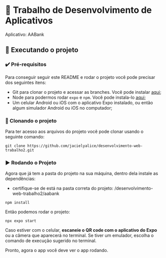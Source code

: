 # 🎉 Trabalho de Desenvolvimento de Aplicativos
Aplicativo: AABank

## 📲 Executando o projeto

### ✔️ Pré-requisitos

Para conseguir seguir este README e rodar o projeto você pode precisar dos seguintes itens:
- Git para clonar o projeto e acessar as branches. Você pode instalar [aqui](https://git-scm.com/downloads);
- Node para podermos rodar `expo` e `npm`. Você pode instala-lo [aqui](https://nodejs.org/en/);
- Um celular Android ou iOS com o aplicativo Expo instalado, ou então algum simulador Android ou iOS no computador;

### 🐙 Clonando o projeto

Para ter acesso aos arquivos do projeto você pode clonar usando o seguinte comando:

```
git clone https://github.com/jacielyalice/desenvolvimento-web-trabalho2.git
```

### ▶️ Rodando o Projeto

Agora que já tem a pasta do projeto na sua máquina, dentro dela instale as dependências:
- certifique-se de está na pasta correta do projeto: /desenvolvimento-web-trabalho2/aabank
```
npm install
```

Então podemos rodar o projeto:
```
npx expo start
```

Caso estiver com o celular, **escaneie o QR code com o aplicativo do Expo** ou a câmera que aparecerá no terminal.
Se tiver um emulador, escolha o comando de execução sugerido no terminal.

Pronto, agora o app você deve ver o app rodando.

